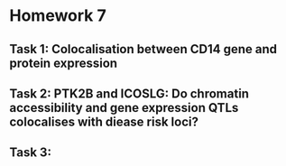 # Homework 7

## Task 1: Colocalisation between CD14 gene and protein expression
## Task 2: PTK2B and ICOSLG: Do chromatin accessibility and gene expression QTLs colocalises with diease risk loci?
## Task 3: 
<!--stackedit_data:
eyJoaXN0b3J5IjpbMTMyNDg2Mzg5OSwtMTUyNzgyNTAwMV19
-->